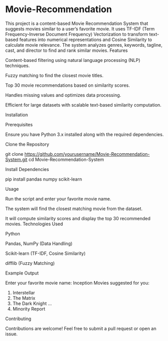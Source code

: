 # Movie-Recommendation
 This project is a content-based Movie Recommendation System that suggests movies similar to a user’s favorite movie. It uses TF-IDF (Term Frequency-Inverse Document Frequency) Vectorization to transform text-based features into numerical representations and Cosine Similarity to calculate movie relevance. The system analyzes genres, keywords, tagline, cast, and director to find and rank similar movies. 
Features

Content-based filtering using natural language processing (NLP) techniques.

Fuzzy matching to find the closest movie titles.

Top 30 movie recommendations based on similarity scores.

Handles missing values and optimizes data processing.

Efficient for large datasets with scalable text-based similarity computation.

Installation

Prerequisites

Ensure you have Python 3.x installed along with the required dependencies.

Clone the Repository

git clone https://github.com/yourusername/Movie-Recommendation-System.git
cd Movie-Recommendation-System

Install Dependencies

pip install pandas numpy scikit-learn

Usage

Run the script and enter your favorite movie name.

The system will find the closest matching movie from the dataset.

It will compute similarity scores and display the top 30 recommended movies.
Technologies Used

Python

Pandas, NumPy (Data Handling)

Scikit-learn (TF-IDF, Cosine Similarity)

difflib (Fuzzy Matching)

Example Output

Enter your favorite movie name: Inception
Movies suggested for you:
1. Interstellar
2. The Matrix
3. The Dark Knight
...
30. Minority Report

Contributing

Contributions are welcome! Feel free to submit a pull request or open an issue.

